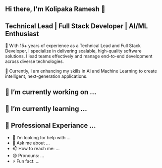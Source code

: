 ## Hi there, I'm Kolipaka Ramesh 👋

## Technical Lead | Full Stack Developer | AI/ML Enthusiast
🚀 With 15+ years of experience as a Technical Lead and Full Stack Developer, I specialize in delivering scalable, high-quality software solutions. I lead teams effectively and manage end-to-end development across diverse technologies. 

🤖 Currently, I am enhancing my skills in AI and Machine Learning to create intelligent, next-generation applications.

## 🔭 I’m currently working on ...
  
## 🌱 I’m currently learning ...

## 💼 Professional Experiance ...

- 🤔 I’m looking for help with ...
- 💬 Ask me about ...
- 📫 How to reach me: ...
- 😄 Pronouns: ...
- ⚡ Fun fact: ...

